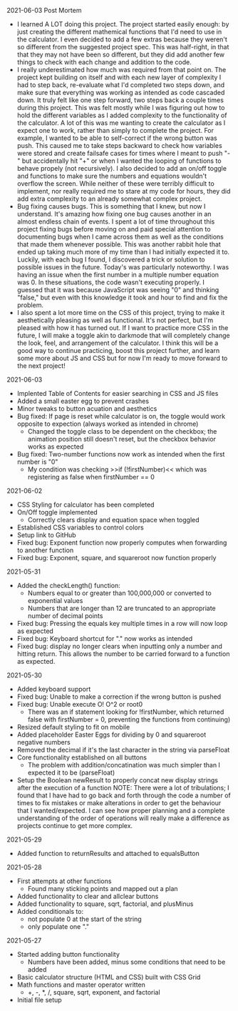 2021-06-03 Post Mortem
- I learned A LOT doing this project. The project started easily enough: by just creating the different mathemical functions that I'd need to use in the calculator. I even decided to add a few extras because they weren't so different from the suggested project spec. This was half-right, in that that they may not have been so different, but they did add another few things to check with each change and addition to the code. 
- I really underestimated how much was required from that point on. The project kept building on itself and with each new layer of complexity I had to step back, re-evaluate what I'd completed two steps down, and make sure that everything was working as intended as code cascaded down. It truly felt like one step forward, two steps back a couple times during this project. This was felt mostly while I was figuring out how to hold the different variables as I added complexity to the functionality of the calculator. A lot of this was me wanting to create the calculator as I expect one to work, rather than simply to complete the project. For example, I wanted to be able to self-correct if the wrong button was push. This caused me to take steps backward to check how variables were stored and create failsafe cases for times where I meant to push "-" but accidentally hit "+" or when I wanted the looping of functions to behave propely (not recursively). I also decided to add an on/off toggle and functions to make sure the numbers and equations wouldn't overflow the screen. While neither of these were terribly difficult to implement, nor really required me to stare at my code for hours, they did add extra complexity to an already somewhat complex project.
- Bug fixing causes bugs. This is something that I knew, but now I understand. It's amazing how fixing one bug causes another in an almost endless chain of events. I spent a lot of time throughout this project fixing bugs before moving on and paid special attention to documenting bugs when I came across them as well as the conditions that made them whenever possible. This was another rabbit hole that ended up taking much more of my time than I had initially expected it to. Luckily, with each bug I found, I discovered a trick or solution to possible issues in the future. Today's was particularly noteworthy. I was having an issue when the first number in a multiple number equation was 0. In these situations, the code wasn't executing properly. I guessed that it was because JavaScript was seeing "0" and thinking "false," but even with this knowledge it took and hour to find and fix the problem. 
- I also spent a lot more time on the CSS of this project, trying to make it aesthetically pleasing as well as functional. It's not perfect, but I'm pleased with how it has turned out. If I want to practice more CSS in the future, I will make a toggle akin to darkmode that will completely change the look, feel, and arrangement of the calculator. I think this will be a good way to continue practicing, boost this project further, and learn some more about JS and CSS but for now I'm ready to move forward to the next project!
    
2021-06-03
- Implented Table of Contents for easier searching in CSS and JS files
- Added a small easter egg to prevent crashes
- Minor tweaks to button acuation and aesthetics
- Bug fixed: If page is reset while calculator is on, the toggle would work opposite to expection (always worked as intended in chrome)
  - Changed the toggle class to be dependent on the checkbox; the animation position still doesn't reset, but the checkbox behavior works as expected
- Bug fixed: Two-number functions now work as intended when the first number is "0"
  - My condition was checking >>if (!firstNumber)<< which was registering as false when firstNumber == 0

2021-06-02 
- CSS Styling for calculator has been completed
- On/Off toggle implemented
  - Correctly clears display and equation space when toggled
- Established CSS variables to control colors
- Setup link to GitHub
- Fixed bug: Exponent function now properly computes when forwarding to another function
- Fixed bug: Exponent, square, and squareroot now function properly

2021-05-31
- Added the checkLength() function:
  - Numbers equal to or greater than 100,000,000 or converted to exponential values
  - Numbers that are longer than 12 are truncated to an appropriate number of decimal points 
- Fixed bug: Pressing the equals key multiple times in a row will now loop as expected
- Fixed bug: Keyboard shortcut for "." now works as intended
- Fixed bug: display no longer clears when inputting only a number and hitting return. This allows the number to be carried forward to a function as expected.

2021-05-30
- Added keyboard support
- Fixed bug: Unable to make a correction if the wrong button is pushed
- Fixed bug: Unable execute O! O^2 or root0 
  - There was an if statement looking for !firstNumber, which returned false with firstNumber = 0, preventing the functions from continuing)
- Resized default styling to fit on mobile
- Added placeholder Easter Eggs for dividing by 0 and squareroot negative numbers
- Removed the decimal if it's the last character in the string via parseFloat
- Core functionality established on all buttons
  - The problem with addition/concatination was much simpler than I expected it to be (parseFloat)
- Setup the Boolean newResult to properly concat new display strings after the execution of a function
NOTE: There were a lot of tribulations; I found that I have had to go back and forth through the code a number of times to fix mistakes or make alterations in order to get the behaviour that I wanted/expected. I can see how proper planning and a complete understanding of the order of operations will really make a difference as projects continue to get more complex.

2021-05-29
- Added function to returnResults and attached to equalsButton

2021-05-28
- First attempts at other functions
  - Found many sticking points and mapped out a plan
- Added functionality to clear and allclear buttons
- Added functionality to square, sqrt, factorial, and plusMinus
- Added conditionals to:
  - not populate 0 at the start of the string 
  - only populate one "."

2021-05-27
- Started adding button functionality
  - Numbers have been added, minus some conditions that need to be added
- Basic calculator structure (HTML and CSS) built with CSS Grid
- Math functions and master operator written
  - +, -, *, /, square, sqrt, exponent, and factorial
- Initial file setup